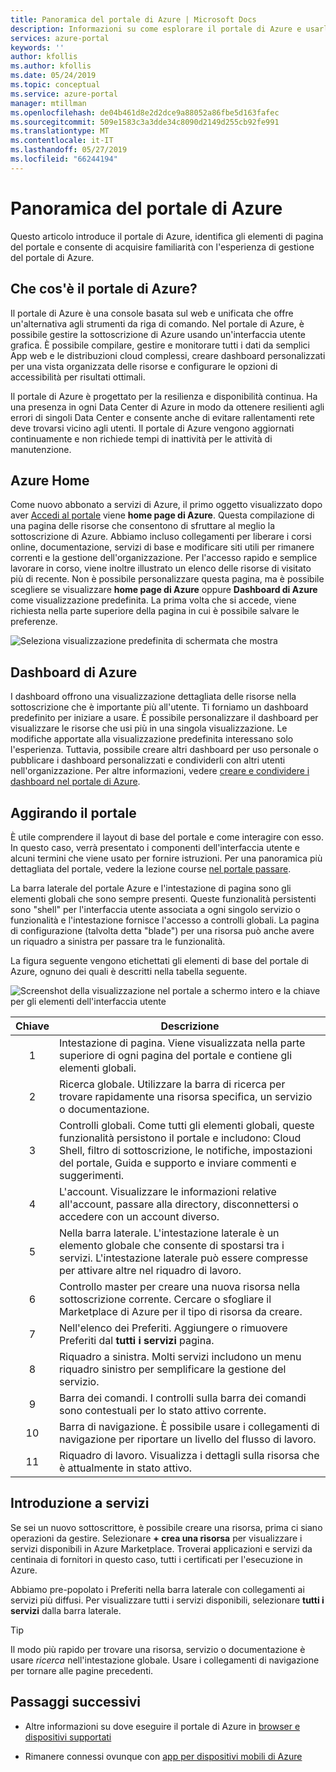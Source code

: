 ```yaml
---
title: Panoramica del portale di Azure | Microsoft Docs
description: Informazioni su come esplorare il portale di Azure e usarlo per gestire i servizi
services: azure-portal
keywords: ''
author: kfollis
ms.author: kfollis
ms.date: 05/24/2019
ms.topic: conceptual
ms.service: azure-portal
manager: mtillman
ms.openlocfilehash: de04b461d8e2d2dce9a88052a86fbe5d163fafec
ms.sourcegitcommit: 509e1583c3a3dde34c8090d2149d255cb92fe991
ms.translationtype: MT
ms.contentlocale: it-IT
ms.lasthandoff: 05/27/2019
ms.locfileid: "66244194"
---
```

# <a name="azure-portal-overview"></a>Panoramica del portale di Azure

Questo articolo introduce il portale di Azure, identifica gli elementi di pagina del portale e consente di acquisire familiarità con l'esperienza di gestione del portale di Azure.

## <a name="what-is-the-azure-portal"></a>Che cos'è il portale di Azure?

Il portale di Azure è una console basata sul web e unificata che offre un'alternativa agli strumenti da riga di comando. Nel portale di Azure, è possibile gestire la sottoscrizione di Azure usando un'interfaccia utente grafica. È possibile compilare, gestire e monitorare tutti i dati da semplici App web e le distribuzioni cloud complessi, creare dashboard personalizzati per una vista organizzata delle risorse e configurare le opzioni di accessibilità per risultati ottimali.

Il portale di Azure è progettato per la resilienza e disponibilità continua. Ha una presenza in ogni Data Center di Azure in modo da ottenere resilienti agli errori di singoli Data Center e consente anche di evitare rallentamenti rete deve trovarsi vicino agli utenti. Il portale di Azure vengono aggiornati continuamente e non richiede tempi di inattività per le attività di manutenzione.

## <a name="azure-home"></a>Azure Home

Come nuovo abbonato a servizi di Azure, il primo oggetto visualizzato dopo aver [Accedi al portale](https://portal.azure.com) viene **home page di Azure**. Questa compilazione di una pagina delle risorse che consentono di sfruttare al meglio la sottoscrizione di Azure. Abbiamo incluso collegamenti per liberare i corsi online, documentazione, servizi di base e modificare siti utili per rimanere correnti e la gestione dell'organizzazione. Per l'accesso rapido e semplice lavorare in corso, viene inoltre illustrato un elenco delle risorse di visitato più di recente. Non è possibile personalizzare questa pagina, ma è possibile scegliere se visualizzare **home page di Azure** oppure **Dashboard di Azure** come visualizzazione predefinita. La prima volta che si accede, viene richiesta nella parte superiore della pagina in cui è possibile salvare le preferenze.

![Seleziona visualizzazione predefinita di schermata che mostra](./media/azure-portal-overview/azure-portal-default-view.png)

## <a name="azure-dashboard"></a>Dashboard di Azure

I dashboard offrono una visualizzazione dettagliata delle risorse nella sottoscrizione che è importante più all'utente. Ti forniamo un dashboard predefinito per iniziare a usare. È possibile personalizzare il dashboard per visualizzare le risorse che usi più in una singola visualizzazione. Le modifiche apportate alla visualizzazione predefinita interessano solo l'esperienza. Tuttavia, possibile creare altri dashboard per uso personale o pubblicare i dashboard personalizzati e condividerli con altri utenti nell'organizzazione. Per altre informazioni, vedere [creare e condividere i dashboard nel portale di Azure](../azure-portal/azure-portal-dashboards.md).

## <a name="getting-around-the-portal"></a>Aggirando il portale

È utile comprendere il layout di base del portale e come interagire con esso. In questo caso, verrà presentato i componenti dell'interfaccia utente e alcuni termini che viene usato per fornire istruzioni. Per una panoramica più dettagliata del portale, vedere la lezione course [nel portale passare](https://docs.microsoft.com/learn/modules/tour-azure-portal/3-navigate-the-portal).

La barra laterale del portale Azure e l'intestazione di pagina sono gli elementi globali che sono sempre presenti. Queste funzionalità persistenti sono "shell" per l'interfaccia utente associata a ogni singolo servizio o funzionalità e l'intestazione fornisce l'accesso a controlli globali. La pagina di configurazione (talvolta detta "blade") per una risorsa può anche avere un riquadro a sinistra per passare tra le funzionalità.

La figura seguente vengono etichettati gli elementi di base del portale di Azure, ognuno dei quali è descritti nella tabella seguente.

![Screenshot della visualizzazione nel portale a schermo intero e la chiave per gli elementi dell'interfaccia utente](./media/azure-portal-overview/azure-portal-fullscreen-map.png)

|Chiave|Descrizione
|:---:|---|
|1|Intestazione di pagina. Viene visualizzata nella parte superiore di ogni pagina del portale e contiene gli elementi globali.|
|2| Ricerca globale. Utilizzare la barra di ricerca per trovare rapidamente una risorsa specifica, un servizio o documentazione.|
|3|Controlli globali. Come tutti gli elementi globali, queste funzionalità persistono il portale e includono: Cloud Shell, filtro di sottoscrizione, le notifiche, impostazioni del portale, Guida e supporto e inviare commenti e suggerimenti.|
|4|L'account. Visualizzare le informazioni relative all'account, passare alla directory, disconnettersi o accedere con un account diverso.|
|5|Nella barra laterale. L'intestazione laterale è un elemento globale che consente di spostarsi tra i servizi. L'intestazione laterale può essere compresse per attivare altre nel riquadro di lavoro.|
|6|Controllo master per creare una nuova risorsa nella sottoscrizione corrente. Cercare o sfogliare il Marketplace di Azure per il tipo di risorsa da creare.|
|7|Nell'elenco dei Preferiti. Aggiungere o rimuovere Preferiti dal **tutti i servizi** pagina.|
|8|Riquadro a sinistra. Molti servizi includono un menu riquadro sinistro per semplificare la gestione del servizio.|
|9|Barra dei comandi. I controlli sulla barra dei comandi sono contestuali per lo stato attivo corrente.|
|10|Barra di navigazione. È possibile usare i collegamenti di navigazione per riportare un livello del flusso di lavoro.|
|11|Riquadro di lavoro.  Visualizza i dettagli sulla risorsa che è attualmente in stato attivo.|

## <a name="get-started-with-services"></a>Introduzione a servizi

Se sei un nuovo sottoscrittore, è possibile creare una risorsa, prima ci siano operazioni da gestire. Selezionare **+ crea una risorsa** per visualizzare i servizi disponibili in Azure Marketplace. Troverai applicazioni e servizi da centinaia di fornitori in questo caso, tutti i certificati per l'esecuzione in Azure.

Abbiamo pre-popolato i Preferiti nella barra laterale con collegamenti ai servizi più diffusi.  Per visualizzare tutti i servizi disponibili, selezionare **tutti i servizi** dalla barra laterale.

> [!TIP]
> Il modo più rapido per trovare una risorsa, servizio o documentazione è usare *ricerca* nell'intestazione globale. Usare i collegamenti di navigazione per tornare alle pagine precedenti.
>

## <a name="next-steps"></a>Passaggi successivi

* Altre informazioni su dove eseguire il portale di Azure in [browser e dispositivi supportati](../azure-portal/azure-portal-supported-browsers-devices.md)

* Rimanere connessi ovunque con [app per dispositivi mobili di Azure](https://azure.microsoft.com/features/azure-portal/mobile-app/)
